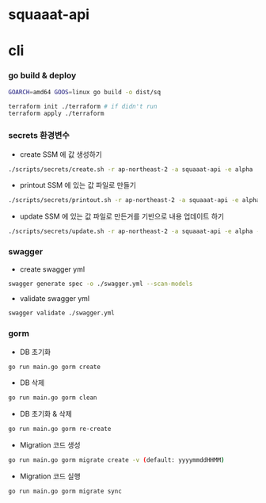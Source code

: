 # squaaat-api


# cli

### go build & deploy
``` bash
GOARCH=amd64 GOOS=linux go build -o dist/sq 
```

``` bash
terraform init ./terraform # if didn't run
terraform apply ./terraform
```


### secrets 환경변수

- create
SSM 에 값 생성하기
``` bash
./scripts/secrets/create.sh -r ap-northeast-2 -a squaaat-api -e alpha
```

- printout
SSM 에 있는 값 파일로 만들기
``` bash
./scripts/secrets/printout.sh -r ap-northeast-2 -a squaaat-api -e alpha -o ./
```

- update
SSM 에 있는 값 파일로 만든거를 기반으로 내용 업데이트 하기
``` bash
./scripts/secrets/update.sh -r ap-northeast-2 -a squaaat-api -e alpha -i ./
```

### swagger

- create swagger yml

``` bash
swagger generate spec -o ./swagger.yml --scan-models
```

- validate swagger yml

``` bash
swagger validate ./swagger.yml
```

### gorm

- DB 초기화
``` bash
go run main.go gorm create
```

- DB 삭제
``` bash
go run main.go gorm clean
```

- DB 초기화 & 삭제
``` bash
go run main.go gorm re-create
```

- Migration 코드 생성
``` bash
go run main.go gorm migrate create -v (default: yyyymmddHHMM)
```

- Migration 코드 실행 
``` bash
go run main.go gorm migrate sync
``` 

